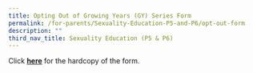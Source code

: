 ```yaml
---
title: Opting Out of Growing Years (GY) Series Form
permalink: /for-parents/Sexuality-Education-P5-and-P6/opt-out-form
description: ""
third_nav_title: Sexuality Education (P5 & P6)
---
```

Click **[here](/files/Parent%20Opt%20Out%20Form%202022.pdf)** for the hardcopy of the form.